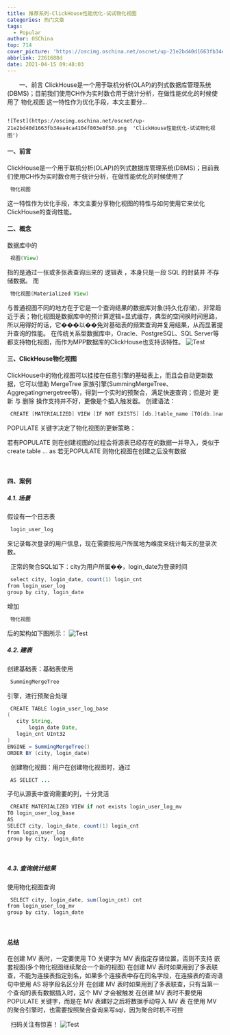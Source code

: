 ```yaml
---
title: 推荐系列-ClickHouse性能优化-试试物化视图
categories: 热门文章
tags:
  - Popular
author: OSChina
top: 714
cover_picture: 'https://oscimg.oschina.net/oscnet/up-21e2bd40d1663fb34ea4ca4104f803e8f50.png'
abbrlink: 2261688d
date: 2021-04-15 09:48:03
---
```


&emsp;&emsp;一、前言 ClickHouse是一个用于联机分析(OLAP)的列式数据库管理系统(DBMS)；目前我们使用CH作为实时数仓用于统计分析，在做性能优化的时候使用了 物化视图 这一特性作为优化手段，本文主要分...
<!-- more -->

                                                                                                                                                                                        ![Test](https://oscimg.oschina.net/oscnet/up-21e2bd40d1663fb34ea4ca4104f803e8f50.png  'ClickHouse性能优化-试试物化视图') 
#### 一、前言 
ClickHouse是一个用于联机分析(OLAP)的列式数据库管理系统(DBMS)；目前我们使用CH作为实时数仓用于统计分析，在做性能优化的时候使用了  
 ```java 
  物化视图
  ``` 
  这一特性作为优化手段，本文主要分享物化视图的特性与如何使用它来优化ClickHouse的查询性能。 
  
#### 二、概念 
数据库中的  
 ```java 
  视图(View)
  ``` 
  指的是通过一张或多张表查询出来的 逻辑表 ，本身只是一段 SQL 的封装并 不存储数据。 
而  
 ```java 
  物化视图(Materialized View)
  ``` 
  与普通视图不同的地方在于它是一个查询结果的数据库对象(持久化存储)，非常趋近于表；物化视图是数据库中的预计算逻辑+显式缓存，典型的空间换时间思路，所以用得好的话，它���以��免对基础表的频繁查询并复用结果，从而显著提升查询的性能。 
在传统关系型数据库中，Oracle、PostgreSQL、SQL Server等都支持物化视图，而作为MPP数据库的ClickHouse也支持该特性。 
![Test](https://oscimg.oschina.net/oscnet/up-21e2bd40d1663fb34ea4ca4104f803e8f50.png  'ClickHouse性能优化-试试物化视图') 
  
#### 三、ClickHouse物化视图 
ClickHouse中的物化视图可以挂接在任意引擎的基础表上，而且会自动更新数据，它可以借助 MergeTree 家族引擎(SummingMergeTree、Aggregatingmergetree等)，得到一个实时的预聚合，满足快速查询；但是对 更新 与 删除 操作支持并不好，更像是个插入触发器。 
创建语法： 
 
 ```java 
  CREATE [MATERIALIZED] VIEW [IF NOT EXISTS] [db.]table_name [TO[db.]name] [ENGINE = engine] [POPULATE] AS SELECT ...

  ``` 
  
POPULATE 关键字决定了物化视图的更新策略： 
 
 若有POPULATE 则在创建视图的过程会将源表已经存在的数据一并导入，类似于 create table ... as 
 若无POPULATE 则物化视图在创建之后没有数据 
 
 
  
#### 四、案例 
##### 4.1. 场景 
假设有一个日志表  
 ```java 
  login_user_log
  ``` 
  来记录每次登录的用户信息，现在需要按用户所属地为维度来统计每天的登录次数。 
 
  
正常的聚合SQL如下：city为用户所属��，login_date为登录时间 
 
 ```java 
  select city, login_date, count(1) login_cnt
from login_user_log
group by city, login_date

  ``` 
  
增加  
 ```java 
  物化视图
  ``` 
  后的架构如下图所示： 
![Test](https://oscimg.oschina.net/oscnet/up-21e2bd40d1663fb34ea4ca4104f803e8f50.png  'ClickHouse性能优化-试试物化视图') 
  
##### 4.2. 建表 
创建基础表：基础表使用  
 ```java 
  SummingMergeTree
  ``` 
  引擎，进行预聚合处理 
 
 ```java 
  CREATE TABLE login_user_log_base
(
    city String,
		login_date Date,
    login_cnt UInt32
)
ENGINE = SummingMergeTree()
ORDER BY (city, login_date)

  ``` 
  
 
  
创建物化视图：用户在创建物化视图时，通过  
 ```java 
  AS SELECT ...
  ``` 
  子句从源表中查询需要的列，十分灵活 
 
 ```java 
  CREATE MATERIALIZED VIEW if not exists login_user_log_mv 
TO login_user_log_base 
AS 
SELECT city, login_date, count(1) login_cnt
from login_user_log
group by city, login_date

  ``` 
  
 
  
##### 4.3. 查询统计结果 
使用物化视图查询 
 
 ```java 
  SELECT city, login_date, sum(login_cnt) cnt
from login_user_log_mv
group by city, login_date

  ``` 
  
 
  
#### 总结 
 
 在创建 MV 表时，一定要使用 TO 关键字为 MV 表指定存储位置，否则不支持 嵌套视图(多个物化视图继续聚合一个新的视图) 
 在创建 MV 表时如果用到了多表联查，不能为连接表指定别名，如果多个连接表中存在同名字段，在连接表的查询语句中使用 AS 将字段名区分开 
 在创建 MV 表时如果用到了多表联查，只有当第一个查询的表有数据插入时，这个 MV 才会被触发 
 在创建 MV 表时不要使用 POPULATE 关键字，而是在 MV 表建好之后将数据手动导入 MV 表 
 在使用 MV 的聚合引擎时，也需要按照聚合查询来写sql，因为聚合时机不可控 
 
  
扫码关注有惊喜！ 
![Test](https://oscimg.oschina.net/oscnet/up-21e2bd40d1663fb34ea4ca4104f803e8f50.png  'ClickHouse性能优化-试试物化视图')
                                        